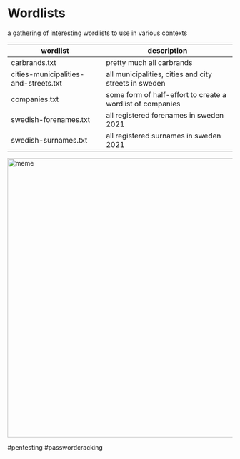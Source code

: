 # Wordlists
a gathering of interesting wordlists to use in various contexts

|wordlist | description |
| ----------- | ----------- |
|carbrands.txt|pretty much all carbrands|
|cities-municipalities-and-streets.txt|all municipalities, cities and city streets in sweden|
|companies.txt|some form of half-effort to create a wordlist of companies| 
|swedish-forenames.txt|all registered forenames in sweden 2021|
|swedish-surnames.txt|all registered surnames in sweden 2021|


<img title="meme" src="https://i.imgflip.com/9g7tez.jpg" width=625>

#pentesting #passwordcracking

